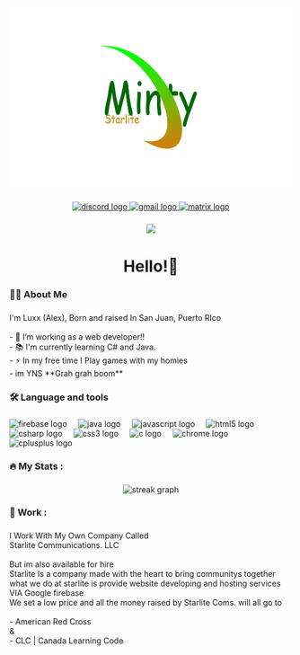 <div align="center">
  <img height="320" src="https://github.com/Mintybich/mintybich/blob/main/Untitled-1.png?raw=true"  />
</div>

###

<div align="center">
  <a href="https://discord.com/users/1232836812460920872" target="_blank">
    <img src="https://img.shields.io/static/v1?message=Discord&logo=discord&label=&color=7289DA&logoColor=white&labelColor=&style=for-the-badge" height="26" alt="discord logo"  />
  </a>
  <a href="al.vel.guz@gmail.com" target="_blank">
    <img src="https://img.shields.io/static/v1?message=Gmail&logo=gmail&label=&color=D14836&logoColor=white&labelColor=&style=for-the-badge" height="26" alt="gmail logo"  />
  </a>
  <a href="https://cash.app/$El1Albino" target="_blank">
    <img src="https://img.shields.io/static/v1?message=Cashapp&logo=matrix&label=&color=000000&logoColor=black&labelColor=000000&style=for-the-badge" height="26" alt="matrix logo"  />
  </a>
</div>

###

<div align="center">
  <img src="https://visitor-badge.laobi.icu/badge?page_id=Mintybich.Mintybich&right_color=darkgreen"  />
</div>

###

<h1 align="center">Hello!👋</h1>

###

<h3 align="left">👩‍💻  About Me</h3>

###

<p align="left">I'm Luxx (Alex), Born and raised In San Juan, Puerto RIco<br><br>- 🔭 I’m working as a web developer!!<br>- 📚 I'm currently learning C# and Java.<br>- ⚡ In my free time I Play games with my homies<br>- im YNS **Grah grah boom**</p>

###

<h3 align="left">🛠 Language and tools</h3>

###

<div align="left">
  <img src="https://cdn.jsdelivr.net/gh/devicons/devicon/icons/firebase/firebase-plain-wordmark.svg" height="40" alt="firebase logo"  />
  <img width="12" />
  <img src="https://cdn.jsdelivr.net/gh/devicons/devicon/icons/java/java-original.svg" height="40" alt="java logo"  />
  <img width="12" />
  <img src="https://cdn.jsdelivr.net/gh/devicons/devicon/icons/javascript/javascript-original.svg" height="40" alt="javascript logo"  />
  <img width="12" />
  <img src="https://cdn.jsdelivr.net/gh/devicons/devicon/icons/html5/html5-original.svg" height="40" alt="html5 logo"  />
  <img width="12" />
  <img src="https://cdn.jsdelivr.net/gh/devicons/devicon/icons/csharp/csharp-original.svg" height="40" alt="csharp logo"  />
  <img width="12" />
  <img src="https://cdn.jsdelivr.net/gh/devicons/devicon/icons/css3/css3-original.svg" height="40" alt="css3 logo"  />
  <img width="12" />
  <img src="https://cdn.jsdelivr.net/gh/devicons/devicon/icons/c/c-original.svg" height="40" alt="c logo"  />
  <img width="12" />
  <img src="https://cdn.jsdelivr.net/gh/devicons/devicon/icons/chrome/chrome-original.svg" height="40" alt="chrome logo"  />
  <img width="12" />
  <img src="https://cdn.jsdelivr.net/gh/devicons/devicon/icons/cplusplus/cplusplus-original.svg" height="40" alt="cplusplus logo"  />
</div>

###

<h3 align="left">🔥   My Stats :</h3>

###

<div align="center">
  <img src="https://streak-stats.demolab.com?user=Mintybich&locale=en&mode=daily&theme=dark&hide_border=false&border_radius=5&order=3" height="220" alt="streak graph"  />
</div>

###

<h3 align="left">💼 Work :</h3>

###

<p align="left">I Work With My Own Company Called<br>Starlite Communications. LLC<br><br>But im also available for hire<br>Starlite Is a company made with the heart to bring communitys together <br>what we do at starlite is provide website developing and hosting services  VIA Google firebase<br>We set a low price and all the money raised by Starlite Coms. will all go to  <br><br>- American Red Cross<br>&<br>- CLC | Canada Learning Code</p>

###
